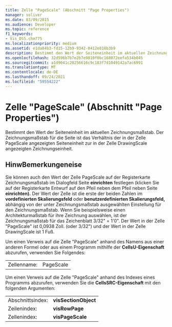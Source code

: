 ```yaml
---
title: Zelle "PageScale" (Abschnitt "Page Properties")
manager: soliver
ms.date: 03/09/2015
ms.audience: Developer
ms.topic: reference
f1_keywords:
- Vis_DSS.chm775
ms.localizationpriority: medium
ms.assetid: e1da84b3-fd15-12b9-9342-0412e818b3b9
description: Bestimmt den Wert der Seiteneinheit im aktuellen Zeichnungsmaßstab. Der Zeichnungsmaßstab für die Seite ist das Verhältnis der in der Zelle PageScale angezeigten Seiteneinheit zur in der Zelle DrawingScale angezeigten Zeichnungseinheit.
ms.openlocfilehash: 32d596b7b7e2b7e9810f0bc168072eefa534b045
ms.sourcegitcommit: a1d9041c20256616c9c183f7d1049142a7ac6991
ms.translationtype: MT
ms.contentlocale: de-DE
ms.lasthandoff: 09/24/2021
ms.locfileid: "59554222"
---
```

# <a name="pagescale-cell-page-properties-section"></a>Zelle "PageScale" (Abschnitt "Page Properties")

Bestimmt den Wert der Seiteneinheit im aktuellen Zeichnungsmaßstab. Der Zeichnungsmaßstab für die Seite ist das Verhältnis der in der Zelle PageScale angezeigten Seiteneinheit zur in der Zelle DrawingScale angezeigten Zeichnungseinheit.
  
## <a name="remarks"></a>HinwBemerkungeneise

Sie können auch den Wert der Zelle PageScale auf der Registerkarte Zeichnungsmaßstab im Dialogfeld Seite **einrichten** festlegen (klicken Sie auf der Registerkarte Entwurf auf den Pfeil neben dem Pfeil neben  Seite **einrichten).**  Der Wert der Zelle ist die erste der beiden Zahlen im **vordefinierten Skalierungsfeld** oder **benutzerdefinierten Skalierungsfeld,** abhängig von der unter Zeichnungsmaßstab ausgewählten Einstellung für den Zeichnungsmaßstab.  Wenn Sie beispielsweise einen Architekturmaßstab für ihre Zeichnung auswählen, ist der Zeichnungsmaßstab für das Zeichenblatt 3/32" = 1'0". Der Wert in der Zelle "PageScale" ist 0,0938 Zoll. (oder 3/32") und der Wert in der Zelle DrawingScale ist 1 Fuß.
  
Um einen Verweis auf die Zelle "PageScale" anhand des Namens aus einer anderen Formel oder aus einem Programm mithilfe der **CellsU-Eigenschaft** abzurufen, verwenden Sie Folgendes: 
  
|||
|:-----|:-----|
|Zellenname:  <br/> |PageScale  <br/> |
   
Um einen Verweis auf die Zelle "PageScale" anhand des Indexes eines Programms abzurufen, verwenden Sie die **CellsSRC-Eigenschaft** mit den folgenden Argumenten: 
  
|||
|:-----|:-----|
|Abschnittsindex:  <br/> |**visSectionObject** <br/> |
|Zeilenindex:  <br/> |**visRowPage** <br/> |
|Zellenindex:  <br/> |**visPageScale** <br/> |
   


